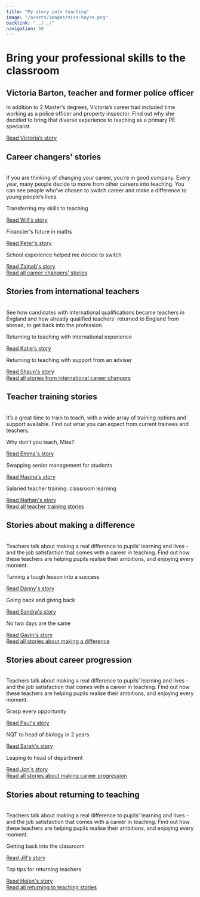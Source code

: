 ```yaml
---
title: "My story into teaching"
image: "/assets/images/miss-hayre.png"
backlink: "../../"
navigation: 50
---
```


<div class="stories-feature">
    <div class="stories-feature__image" style="background-image:url('/assets/images/victoria.png')"></div>
    <div class="stories-feature__content">
        <h1>Bring your professional skills to the classroom</h1>
        <h2>Victoria Barton, teacher and former police officer</h2>
        <p>
            In addition to 2 Master’s degrees, Victoria’s career had included time working as a police officer and property inspector. Find out why she decided to bring that diverse experience to teaching as a primary PE specialist.
        </p>
        <a class="git-link" href="/life-as-a-teacher/my-story-into-teaching/career-changers/police-officer-to-pe-teacher">Read Victoria’s story <i class="fas fa-chevron-right"></i></a>
    </div>
</div>

<div class="content-wrapper">
    <div class="content__right">
    </div>
    <div class="content__left">
        <h2>Career changers' stories</h2>
        <p>
            <br/>
            If you are thinking of changing your career, you’re in good company. Every year, many people decide to move from 
            other careers into teaching. You can see people who’ve chosen to switch career and make a difference to young people’s lives.
        </p>
    </div>
</div>

<div class="more-stories">
    <div class="more-stories__thumbs">
        <div class="more-stories__thumbs__thumb">
            <a href="/life-as-a-teacher/my-story-into-teaching/career-changers/transferring-my-skills-to-teaching">
                <div class="more-stories__thumbs__thumb__img" style="background-image:url('/assets/images/stories/stories-will.jpg')"></div>
            </a>
            <div class="more-stories__thumbs__thumb__content">
                <p>Transferring my skills to teaching</p>
                <a class="git-link" href="/life-as-a-teacher/my-story-into-teaching/career-changers/transferring-my-skills-to-teaching">Read Will's story<i class="fas fa-chevron-right"></i></a>
            </div>
        </div>
        <div class="more-stories__thumbs__thumb">
            <a href="/life-as-a-teacher/my-story-into-teaching/career-changers/financiers-future-in-maths">
                <div class="more-stories__thumbs__thumb__img" style="background-image:url('/assets/images/stories/stories-peter.jpg')"></div>
            </a>
            <div class="more-stories__thumbs__thumb__content">
                <p>Financier's future in maths</p>
                <a class="git-link" href="/life-as-a-teacher/my-story-into-teaching/career-changers/financiers-future-in-maths">Read Peter's story  <i class="fas fa-chevron-right"></i></a>
            </div>
        </div>
        <div class="more-stories__thumbs__thumb">
            <a href="/life-as-a-teacher/my-story-into-teaching/career-changers/school-experience-helped-me-decide-to-switch">
                <div class="more-stories__thumbs__thumb__img" style="background-image:url('/assets/images/stories/stories-zainab.jpg')"></div>
            </a>
            <div class="more-stories__thumbs__thumb__content">
                <p>School experience helped me decide to switch</p>
                <a class="git-link" href="/life-as-a-teacher/my-story-into-teaching/career-changers/school-experience-helped-me-decide-to-switch">Read Zainab's story <i class="fas fa-chevron-right"></i></a>
            </div>
        </div>
    </div>
</div>

<div class="content-wrapper">
    <div class="content__right">    
    </div>
    <div class="content__left">
        <a href="/life-as-a-teacher/my-story-into-teaching/career-changers" class="call-to-action-button stories-call-to-action">
            Read all career changers' <span> stories</span>
        </a>
    </div>
</div>

<div class="content-wrapper">
    <div class="content__right">
    </div>
    <div class="content__left">
        <h2>Stories from international teachers</h2>
        <p>
            <br/>
            See how candidates with international qualifications became teachers in England and how already qualified teachers' returned to England from abroad, to get back into the profession.
        </p>
    </div>
</div>

<div class="more-stories">
    <div class="more-stories__thumbs">
        <div class="more-stories__thumbs__thumb">
            <a href="/life-as-a-teacher/my-story-into-teaching/international-career-changers/returning-to-teaching-with-international-experience">
                <div class="more-stories__thumbs__thumb__img" style="background-image:url('/assets/images/stories/stories-katie.png')"></div>
            </a>
            <div class="more-stories__thumbs__thumb__content">
                <p>Returning to teaching with international experience</p>
                <a class="git-link" href="/life-as-a-teacher/my-story-into-teaching/international-career-changers/returning-to-teaching-with-international-experience">Read Katie's story  <i class="fas fa-chevron-right"></i></a>
            </div>
        </div>
        <div class="more-stories__thumbs__thumb">
            <a href="/life-as-a-teacher/my-story-into-teaching/international-career-changers/returning-to-teaching-with-support-from-an-adviser">
                <div class="more-stories__thumbs__thumb__img" style="background-image:url('/assets/images/stories/stories-shaun.jpg')"></div>
            </a>
            <div class="more-stories__thumbs__thumb__content">
                <p>Returning to teaching with support from an adviser</p>
                <a class="git-link" href="/life-as-a-teacher/my-story-into-teaching/international-career-changers/returning-to-teaching-with-support-from-an-adviser">Read Shaun's story  <i class="fas fa-chevron-right"></i></a>
            </div>
        </div>
    </div>
</div>

<div class="content-wrapper">
    <div class="content__right">    
    </div>
    <div class="content__left">
        <a href="/life-as-a-teacher/my-story-into-teaching/international-career-changers" class="call-to-action-button stories-call-to-action">
            Read all stories from international career<span> changers</span>
        </a>
    </div>
</div>

<div class="content-wrapper">
    <div class="content__right">
    </div>
    <div class="content__left">
        <h2>Teacher training stories</h2>
        <p>
            <br/>
            It’s a great time to train to teach, with a wide array of training options and support available. Find out what you can expect
            from current trainees and teachers. 
        </p>
    </div>
</div>

<div class="more-stories">
    <div class="more-stories__thumbs">
        <div class="more-stories__thumbs__thumb">
            <a href="/life-as-a-teacher/my-story-into-teaching/teacher-training-stories/why-dont-you-teach-miss">
                <div class="more-stories__thumbs__thumb__img" style="background-image:url('/assets/images/stories/stories-emma.png')"></div>
            </a>
            <div class="more-stories__thumbs__thumb__content">
                <p>Why don’t you teach, Miss?</p>
                <a class="git-link" href="/life-as-a-teacher/my-story-into-teaching/teacher-training-stories/why-dont-you-teach-miss">Read Emma's story  <i class="fas fa-chevron-right"></i></a>
            </div>
        </div>
        <div class="more-stories__thumbs__thumb">
            <a href="/life-as-a-teacher/my-story-into-teaching/teacher-training-stories/teacher-training-its-worth-it">
                <div class="more-stories__thumbs__thumb__img" style="background-image:url('/assets/images/stories/stories-generic.jpg')"></div>
            </a>
            <div class="more-stories__thumbs__thumb__content">
                <p>Swapping senior management for students</p>
                <a class="git-link" href="/life-as-a-teacher/my-story-into-teaching/teacher-training-stories/teacher-training-its-worth-it">Read Hasina's story  <i class="fas fa-chevron-right"></i></a>
            </div>
        </div>
        <div class="more-stories__thumbs__thumb">
            <a href="/life-as-a-teacher/my-story-into-teaching/teacher-training-stories/salaried-teacher-training-classroom-learning">
                <div class="more-stories__thumbs__thumb__img" style="background-image:url('/assets/images/stories/stories-nathan.jpg')"></div>
            </a>
            <div class="more-stories__thumbs__thumb__content">
                <p>Salaried teacher training: classroom learning</p>
                <a class="git-link" href="/life-as-a-teacher/my-story-into-teaching/teacher-training-stories/salaried-teacher-training-classroom-learning">Read Nathan's story <i class="fas fa-chevron-right"></i></a>
            </div>
        </div>
    </div>
</div>

<div class="content-wrapper">
    <div class="content__right">    
    </div>
    <div class="content__left">
        <a href="/life-as-a-teacher/my-story-into-teaching/teacher-training-stories" class="call-to-action-button stories-call-to-action">
            Read all teacher training <span> stories</span>
        </a>
    </div>
</div>


<div class="content-wrapper">
    <div class="content__right">
    </div>
    <div class="content__left">
        <h2>Stories about making a difference</h2>
        <p>
            <br/>
            Teachers talk about making a real difference to pupils’ learning and lives - and the job satisfaction that comes with a career
            in teaching. Find out how these teachers are helping pupils realise their ambitions, and enjoying every moment.
        </p>
    </div>
</div>

<div class="more-stories">
    <div class="more-stories__thumbs">
        <div class="more-stories__thumbs__thumb">
            <a href="/life-as-a-teacher/my-story-into-teaching/making-a-difference/turning-a-tough-lesson-into-success">
                <div class="more-stories__thumbs__thumb__img" style="background-image:url('/assets/images/stories/stories-danny.jpg')"></div>
            </a>
            <div class="more-stories__thumbs__thumb__content">
                <p>Turning a tough lesson into a success</p>
                <a class="git-link" href="/life-as-a-teacher/my-story-into-teaching/making-a-difference/turning-a-tough-lesson-into-success">Read Danny's story  <i class="fas fa-chevron-right"></i></a>
            </div>
        </div>
        <div class="more-stories__thumbs__thumb">
            <a href="/life-as-a-teacher/my-story-into-teaching/making-a-difference/going-back-and-giving-back">
                <div class="more-stories__thumbs__thumb__img" style="background-image:url('/assets/images//stories/stories-sandra.jpg')"></div>
            </a>
            <div class="more-stories__thumbs__thumb__content">
                <p>Going back and giving back</p>
                <a class="git-link" href="/life-as-a-teacher/my-story-into-teaching/making-a-difference/going-back-and-giving-back">Read Sandra's story  <i class="fas fa-chevron-right"></i></a>
            </div>
        </div>
        <div class="more-stories__thumbs__thumb">
            <a href="/life-as-a-teacher/my-story-into-teaching/making-a-difference/no-two-days-are-the-same">
                <div class="more-stories__thumbs__thumb__img" style="background-image:url('/assets/images/stories/stories-gavin.jpg')"></div>
            </a>
            <div class="more-stories__thumbs__thumb__content">
                <p>No two days are the same</p>
                <a class="git-link" href="/life-as-a-teacher/my-story-into-teaching/making-a-difference/no-two-days-are-the-same">Read Gavin's story <i class="fas fa-chevron-right"></i></a>
            </div>
        </div>
    </div>
</div>

<div class="content-wrapper">
    <div class="content__right">    
    </div>
    <div class="content__left">
        <a href="/life-as-a-teacher/my-story-into-teaching/making-a-difference" class="call-to-action-button stories-call-to-action">
            Read all stories about making a <span> difference</span>
        </a>
    </div>
</div>

<div class="content-wrapper">
    <div class="content__right">
    </div>
    <div class="content__left">
        <h2>Stories about career progression</h2>
        <p>
            <br/>
            Teachers talk about making a real difference to pupils’ learning and lives - and the job satisfaction that comes with a career
            in teaching. Find out how these teachers are helping pupils realise their ambitions, and enjoying every moment.
        </p>
    </div>
</div>

<div class="more-stories">
    <div class="more-stories__thumbs">
        <div class="more-stories__thumbs__thumb">
            <a href="/life-as-a-teacher/my-story-into-teaching/career-progression/grasp-every-opportunity">
                <div class="more-stories__thumbs__thumb__img" style="background-image:url('/assets/images/stories/stories-paul.jpg')"></div>
            </a>
            <div class="more-stories__thumbs__thumb__content">
                <p>Grasp every opportunity</p>
                <a class="git-link" href="/life-as-a-teacher/my-story-into-teaching/career-progression/grasp-every-opportunity">Read Paul's story  <i class="fas fa-chevron-right"></i></a>
            </div>
        </div>
        <div class="more-stories__thumbs__thumb">
            <a href="/life-as-a-teacher/my-story-into-teaching/career-progression/nqt-to-head-of-biology">
                <div class="more-stories__thumbs__thumb__img" style="background-image:url('/assets/images/stories/stories-sarah-f.jpg')"></div>
            </a>
            <div class="more-stories__thumbs__thumb__content">
                <p>NQT to head of biology in 2 years</p>
                <a class="git-link" href="/life-as-a-teacher/my-story-into-teaching/career-progression/nqt-to-head-of-biology">Read Sarah's story  <i class="fas fa-chevron-right"></i></a>
            </div>
        </div>
        <div class="more-stories__thumbs__thumb">
            <a href="/life-as-a-teacher/my-story-into-teaching/career-progression/leaping-to-head-of-department">
                <div class="more-stories__thumbs__thumb__img" style="background-image:url('/assets/images/stories/stories-jon.jpg')"></div>
            </a>
            <div class="more-stories__thumbs__thumb__content">
                <p>Leaping to head of department</p>
                <a class="git-link" href="/life-as-a-teacher/my-story-into-teaching/career-progression/leaping-to-head-of-department">Read Jon's story <i class="fas fa-chevron-right"></i></a>
            </div>
        </div>
    </div>
</div>

<div class="content-wrapper">
    <div class="content__right">    
    </div>
    <div class="content__left">
        <a href="/life-as-a-teacher/my-story-into-teaching/career-progression" class="call-to-action-button stories-call-to-action">
            Read all stories about making career <span> progression</span>
        </a>
    </div>
</div>






<div class="content-wrapper">
    <div class="content__right">
    </div>
    <div class="content__left">
        <h2>Stories about returning to teaching</h2>
        <p>
            <br/>
            Teachers talk about making a real difference to pupils' learning and lives - and the job satisfaction that comes with a career
            in teaching. Find out how these teachers are helping pupils realise their ambitions, and enjoying every moment.
        </p>
    </div>
</div>

<div class="more-stories">
    <div class="more-stories__thumbs">
        <div class="more-stories__thumbs__thumb">
            <a href="/life-as-a-teacher/my-story-into-teaching/returners/getting-back-into-the-classroom">
                <div class="more-stories__thumbs__thumb__img" style="background-image:url('/assets/images/stories/stories-jill.png')"></div>
            </a>
            <div class="more-stories__thumbs__thumb__content">
                <p>Getting back into the classroom</p>
                <a class="git-link" href="/life-as-a-teacher/my-story-into-teaching/returners/getting-back-into-the-classroom">Read Jill's story  <i class="fas fa-chevron-right"></i></a>
            </div>
        </div>
        <div class="more-stories__thumbs__thumb">
            <a href="/life-as-a-teacher/my-story-into-teaching/returners/top-tips-for-returning-teachers">
                <div class="more-stories__thumbs__thumb__img" style="background-image:url('/assets/images/stories/stories-helen.jpg')"></div>
            </a>
            <div class="more-stories__thumbs__thumb__content">
                <p>Top tips for returning teachers</p>
                <a class="git-link" href="/life-as-a-teacher/my-story-into-teaching/returners/top-tips-for-returning-teachers">Read Helen's story  <i class="fas fa-chevron-right"></i></a>
            </div>
        </div>
    </div>
</div>

<div class="content-wrapper">
    <div class="content__right">    
    </div>
    <div class="content__left">
        <a href="/life-as-a-teacher/my-story-into-teaching/returners" class="call-to-action-button stories-call-to-action">
            Read all returning to teaching<span> stories</span>
        </a>
    </div>
</div>
